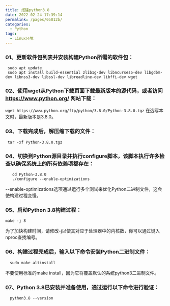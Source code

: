```yaml
---
title: 搭建python3.8
date: 2022-02-24 17:39:14
permalink: /pages/05012b/
categories:
  - Python
tags:
  - Linux环境
---
```


### 01、更新软件包列表并安装构建Python所需的软件包：

```commandline
 sudo apt update
 sudo apt install build-essential zlib1g-dev libncurses5-dev libgdbm-dev libnss3-dev libssl-dev libreadline-dev libffi-dev wget
```

### 02、使用wget从Python下载页面下载最新版本的源代码，或者访问 https://www.python.org/ 网站下载：
`wget https://www.python.org/ftp/python/3.8.0/Python-3.8.0.tgz`
在选写本文时，最新版本是3.8.0。

### 03、下载完成后，解压缩下载的文件：

```commandline
 tar -xf Python-3.8.0.tgz
```

### 04、切换到Python源目录并执行configure脚本，该脚本执行许多检查以确保系统上的所有依赖项都存在：

```commandline
   cd Python-3.8.0
   ./configure --enable-optimizations
```

  --enable-optimizations选项通过运行多个测试来优化Python二进制文件，这会使构建过程变慢。

### 05、启动Python 3.8构建过程：

```commandline
make -j 8
```

  为了加快构建时间，请修改-j以使其对应于处理器中的内核数，你可以通过键入nproc查找编号。

### 06、构建过程完成后，输入以下命令安装Python二进制文件：

```commandline
  sudo make altinstall
```

  不要使用标准的make install，因为它将覆盖默认的系统python3二进制文件。

### 07、Python 3.8已安装并准备使用，通过运行以下命令进行验证：

```commandline
  python3.8 --version
```

 


